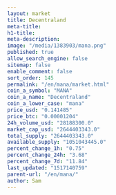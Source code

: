 ```yaml
---
layout: market
title: Decentraland
meta-title: 
h1-title: 
meta-description: 
image: "/media/1383903/mana.png"
published: true
allow_search_engine: false
sitemap: false
enable_comment: false
sort_order: 145
permalink: "/en/mana/market.html"
coin_a_symbol: "MANA"
coin_a_name: "Decentraland"
coin_a_lower_case: "mana"
price_usd: "0.141485"
price_btc: "0.00001204"
24h_volume_usd: "28188300.0"
market_cap_usd: "2644403343.0"
total_supply: "2644403343.0"
available_supply: "1051043445.0"
percent_change_1h: "0.75"
percent_change_24h: "3.68"
percent_change_7d: "11.84"
last_updated: "1517140759"
parent-url: "/en/mana/"
author: Sam
---
```


